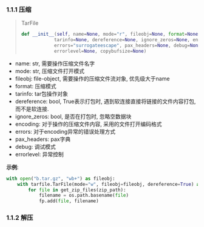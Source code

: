 ### 1.1.1 压缩

> TarFile
>
> ```python
> def __init__(self, name=None, mode="r", fileobj=None, format=None,
>             tarinfo=None, dereference=None, ignore_zeros=None, encoding=None,
>             errors="surrogateescape", pax_headers=None, debug=None,
>             errorlevel=None, copybufsize=None)
> ```

* name: str, 需要操作压缩文件名字
* mode: str, 压缩文件打开模式
* fileobj: file-object, 需要操作的压缩文件流对象, 优先级大于name
* format: 压缩模式
* tarinfo: tar包操作对象
* dereference: bool, True表示打包时, 遇到软连接直接将链接的文件内容打包, 而不是软连接.
* ignore_zeros: bool, 是否在打包时, 忽略空数据块
* encoding: 对于操作的压缩文件内容, 采用的文件打开编码格式
* errors: 对于encoding异常的错误处理方式
* pax_headers: pax字典
* debug: 调试模式
* errorlevel: 异常控制

**示例**:

```python
with open("b.tar.gz", "wb+") as fileobj:
    with tarfile.TarFile(mode="w", fileobj=fileobj, dereference=True) as fp:
        for file in get_zip_files(zip_path):
            filename = os.path.basename(file)
            fp.add(file, filename)
```

### 1.1.2 解压

